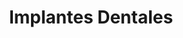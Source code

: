 ---
templateKey: specialties-page
language: es
title: Implantes Dentales
redirects: /en/specialties/dental-implants/

# Hero Section
hero:
  display: true
  type: default
  image: /img/hero-dental-implants.png
  parallax: false
  title: >
    <span class="bebas" style="font-family:Bebas Neue Bold;color:white;font-weight:lighter">Implantes Dentales</span>
  indicator: false
  halfSize: true

# Heading Section
specialtiesHeading:
  display: true
  img: /img/icon-dental-implants.jpg
  content: La utilización de Implantes Oseointegrados en la Rehabilitación Oral de los pacientes parcial o totalmente edéntulos ha sido plenamente consolidada como una alternativa confiable y altamente predecible a largo plazo.

# Aside section
paragraphSection:
  body: >
    <p>Indudablemente, uno de los progresos más espectaculares de la Odontología moderna es el desarrollo de los implantes dentales. Estos, <strong>son pequeños dispositivos de titanio en forma de cilindro y que por su alto grado de biocompatibilidad son capaces de oseointegrarse a las estructuras maxilares para sustituir “idealmente” los dientes perdidos  </strong>por caries, traumatismos y enfermedad periodontal, evitando así el uso de las antiguas prótesis removibles.</p><p>Con los IMPLANTES DE ÚLTIMA GENERACIÓN  <strong>el procedimiento quirúrgico de colocación es bastante simple, rápido e indoloro.  </strong>Sin embargo, debe ser siempre ejecutado por Especialistas en Cirugía Bucal o Maxilofacial, ya que la técnica a emplear es bastante sensible y requiere de amplios conocimientos quirúrgicos y anatómicos de los tejidos y estructuras bucales.</p><p><strong>Otro factor esencial en la Implantología avanzada es el aspecto restaurador. </strong> Si la prótesis que se coloca luego sobre el implante no está bien diseñada, las fuerzas nocivas generadas por la masticación conducirán irremediablemente a su fracaso. De aquí la importancia y necesidad del TRATAMIENTO MULTIDISCIPLINARIO en la rehabilitación bucal con implantes dentales oseointegrados.  <strong>En nuestra clínica la segunda fase del tratamiento o fase protésica está siempre a cargo del Odontólogo Especialista en Prostodoncia, </strong> ya que nadie mejor que él es capaz de manejar los complicados principios y fundamentos de fisiología de la oclusión, es decir, de la manera como debe relacionarse ese implante y esa prótesis con el resto de los dientes cuando el paciente entra en función para comer y masticar.</p><p>Finalmente, y en pro del éxito a largo plazo del tratamiento, es también imperativo destacar la importancia del <strong> cumplimiento de un buen protocolo consensuado de mantenimiento periodontal, </strong> que a intervalos de 12 meses, nos permita conservar las encías sanas y los elementos protésicos en perfecto estado estético y estructural. </p>  
    
  image: /img/aside-dental-implants.jpg

# Quote Section
quote:
  title: ''
  body: >
    Es verdaderamente gratificante percibir día a día como los implantes dentales mejoran la calidad de vida y la salud de las personas. El hecho de poder comer y masticar con comodidad, hablar con normalidad y sonreír sin temor, son beneficios de invalorable repercusión.
  author: Dr. Castor José Garabán Povea
  footer:
    position: Cirujano bucal
    clinic: DENTAL VIP, Especialidades Odontológicas s.c.

# Parallax Section
plainParallax:
  image: /img/parallax-dental-implants.jpg

# Faq Section
faq:
  title:  Preguntas Frecuentes
  blocks:
    - questions:

      - question: ¿Qué es la oseointegración?
        answer: >
          <p>Se define como el proceso biológico mediante el cual se logra una anquilosis funcional entre un implante y su hueso receptor. Los implantes son de titanio, metal biocompatible y osteoinductor, capaz de estimular la diferenciación de osteoblastos e iniciar el proceso de cicatrización y regeneración ósea (osteogénesis) a su alrededor. Este fenómeno es el que permite que un implante se fije con firmeza al hueso, permanezca estable a lo largo del tiempo y pueda ser utilizado con seguridad como base o pilar de prótesis dental.</p>
      - question: ¿Cuándo están indicados los implantes dentales oseointegrados?
        answer: >
          <p>Cuando sea necesario reponer uno, varios o incluso todos los dientes de la boca. Los implantes unitarios evitan la necesidad de tener que tallar, desgastar y comprometer los dientes contiguos al que se ha perdido para confeccionar un puente fijo tradicional. Colocamos un implante, una corona y listo, de esta manera se logra una rehabilitación mucho más biológica y conservadora. Cuando faltan varios o todos los dientes, se colocan implantes múltiples y luego sobre ellos se cementan o atornillan coronas individuales o prótesis fijas exclusivamente implantosoportadas.</p>
      - question: ¿Existen contraindicaciones al tratamiento con implantes?
        answer: >
          <p>Por norma general son las mismas que impiden ejecutar otros procedimientos quirúrgicos como trastornos de coagulación sanguínea, historia reciente de infarto agudo al miocardio o accidente cerebrovascular, inmunosupresión severa, tumoraciones malignas en tratamiento con químio o radioterapia, artritis reumatoide severa, diabetes mellitus no controlada y enfermedades óseas como osteoporosis y osteomalacia. También, es importante valorar otros factores adicionales como la ingesta de bifosfonatos en mujeres, presencia de infección periodontal aguda y hábitos tabáquicos severos.</p>
      - question: ¿De modo que están contraindicados en fumadores?
        answer: >
          <p>El cigarrillo no constituye una contraindicación absoluta para la rehabilitación con implantes, sin embargo, está comprobado científicamente que el hábito de fumar provoca una vasoconstricción vascular periférica que altera significativamente el proceso de cicatrización y regeneración ósea. De tal forma que en estos pacientes las posibilidades de éxito se ven reducidas de un 98 a un 65% de los casos aproximadamente.</p>
      - question: ¿Cómo se colocan?
        answer: >
          <p>A través de una pequeña cirugía, muy poco invasiva, se crea una perforación o lecho quirúrgico en el espesor del hueso alveolar. Seguidamente, se introduce el implante enroscándolo a presión de modo que su superficie quede en íntimo contacto con el tejido óseo subyacente. Haciendo analogía simple podemos decir que la fase quirúrgica es bastante parecida a la forma de colocar un ramplug en una pared. En algunos casos ni siquiera es necesario tomar puntos de sutura.</p>
      - question: ¿Es muy doloroso este procedimiento?
        answer: >
          <p>En lo absoluto, siempre y cuando se efectúe bajo una adecuada técnica de anestesia local. Nuestro Cirujano bucal maneja excelentes protocolos quirúrgicos y potentes anestésicos que hacen el procedimiento simple, rápido e indoloro. El postoperatorio suele ser muy similar al de una extracción dental.</p>
      - question: ¿Algún requisito previo a la intervención?
        answer: >
          <p>Casi los mismos que para cualquier otro acto de cirugía oral. Buen estado de salud general, un perfil preoperatorio que evalúe la capacidad de coagulación y cicatrización tisular y premedicación profiláctica con antibióticos de amplio espectro, generalmente amoxicilina con ácido clavulánico o cefalosporinas en pacientes alérgicos.</p>
      - question: ¿Podrían ser necesarias otras cirugías especiales?
        answer: >
          <p>Lamentablemente en algunos casos la cantidad, calidad y densidad del hueso receptor pueden ser deficientes y suele ser entonces necesario colocar injertos óseos autógenos o sintéticos para mejorar el entorno local y evitar un posible fracaso. Otra maniobra relativamente común es la elevación del seno maxilar o SINUS LIFT, ya que muchas veces su descenso o neumatización limita la colocación de implantes en el sector posterior del maxilar superior.</p>
      - question: ¿Son iguales todos los implantes?
        answer: >
          <p>No, varían considerablemente en diámetro, longitud, conicidad, tipo de conexión y tratamiento de superficie. Los estudios radiográficos previos, las tomografías volumétricas de haz cónico (Cone Beam) y la experiencia clínica del Cirujano son factores claves para su elección. De igual forma, es importante utilizar marcas comerciales reconocidas y respaldadas por estudios de investigación a largo plazo que garanticen su desempeño y longevidad funcional. En nuestra clínica, y según su nivel de calidad, ponemos a su disposición implantes de gama media, media-alta y gama alta.</p>
      - question: ¿Qué son los implantes inmediatos?
        answer: >
          <p>Son aquellos que se colocan en el mismo momento de la extracción dental para evitar la reabsorción del reborde alveolar y favorecer los resultados estéticos de la restauración final. Una ventaja adicional es que acortan considerablemente el tiempo total de tratamiento, al no ser necesario esperar los 4 o 5 meses que conlleva el proceso de cicatrización y neoformación ósea del alvéolo después de la extracción.</p>
    - questions:

      - question: ¿Son muy caros los implantes dentales?
        answer: >
          <p>Caro es algo que implica dar un valor sobreestimado a algo que no lo tiene. Aunque por su naturaleza (titanio puro) los implantes son más costosos que otras alternativas odontológicas, el hecho de poder comer y sonreír prácticamente igual que con los dientes naturales les hace merecedores del más alto valor dentro de cualquier relación costo-beneficio.</p>
      - question: ¿Qué es un sistema All-on-Four?
        answer: >
          <p>Es una técnica que permite la rehabilitación total fija con implantes en el maxilar superior o inferior del paciente totalmente edéntulo. Se fundamenta en la colocación estratégica de solo cuatro implantes, hecho que disminuye considerablemente los costos finales del tratamiento.</p>
      - question: ¿Qué tan estéticos lucen los implantes?
        answer: >
          <p>Los implantes no son visibles, quedan incrustados en el interior del hueso, de modo que la responsabilidad estética recae en la prótesis definitiva. Esta debe ser confeccionada para satisfacer todos los requerimientos funcionales pertinentes, y además, para proveer al paciente de dientes que luzcan verdaderamente naturales, de un color, forma y tamaño que proyecte armonía y proporcionalidad, caracterizados individualmente y con capacidad de reflejar y traslucir la luz. Todos estos son factores claves para el éxito estético del tratamiento.</p>
      - question: ¿En qué consiste la fase protésica?
        answer: >
          <p>Es la segunda fase de una rehabilitación con implantes dentales. Debe estar siempre a cargo del Especialista en Prostodoncia, quien diseñará, confeccionará e instalará la prótesis implantosoportada definitiva, respetando siempre a cabalidad todos los principios biomecánicos de oclusión y estética dental. Coronas individuales, puentes fijos, rehabilitaciones completas, prótesis híbridas y sobredentaduras son las alternativas conocidas.</p>
      - question: ¿Todas las prótesis sobre implantes son fijas?
        answer: >
          <p>Aunque es posible confeccionar sobredentaduras removibles, consideramos que el esfuerzo e inversión que implica este tipo de procedimiento merece una prótesis fija que verdaderamente mejore la calidad de vida de la persona. En nuestra clínica, siempre y cuando sea posible, intentamos que todas sean fijas, a excepción de las provisionales utilizadas durante el período de oseointegración.</p>
      - question: ¿Se puede colocar la corona o prótesis fija inmediatamente, es decir, el mismo día de la cirugía?
        answer: >
          <p>Sí se puede con los llamados implantes de carga inmediata, sin embargo, para esto se deben reunir una serie de condiciones ideales algunas veces difíciles de encontrar. El protocolo tradicional y todavía más común es el de carga diferida, que contempla un lapso de entre 3 y 4 meses de espera entre las fases quirúrgica y protésica para permitir la completa maduración del tejido óseo periimplantar (oseointegración). Durante ese período generalmente se confecciona una prótesis provisional removible que solvente temporalmente el problema estético.</p>
      - question: ¿Es un tratamiento definitivo, para toda la vida?
        answer: >
          <p>Sería irresponsable ofrecer una estimación general para todos los casos, sin embargo, hay pacientes que llevan prótesis sobre implantes desde hace más de 30 años. Obviamente todo depende del estado de salud general, planificación previa del caso, técnica quirúrgica de implantación, calidad del dispositivo, asepsia en el procedimiento, correcta distribución de cargas masticatorias, higiene oral, hábitos del paciente y, muy importante; asistencia a las revisiones periódicas posteriores para descartar o tratar a tiempo procesos infecciosos incipientes, desajustes o fallas de los componentes protésicos.</p>
      - question: ¿Existe la posibilidad de rechazo a un implante dental?
        answer: >
          <p>No hay en la literatura ningún caso descrito de alergia o toxicidad al titanio, por lo que no puede existir un rechazo propiamente dicho. Puede ocurrir que un implante no se oseointegre adecuadamente por un proceso infeccioso o trauma localizado (generalmente por una prótesis prematura o mal elaborada) y sea necesario sustituirlo por otro para solventar el problema. El porcentaje de éxito en la actualidad, con implantes de gama alta, es superior al 98% de los casos.</p>
      - question: ¿Qué es la periimplantitis?
        answer: >
          <p>Los implantes y los dientes naturales son tan parecidos que son susceptibles a las mismas enfermedades periodontales. Al igual que existe la periodontitis, existe la periimplantitis, ambas enfermedades bacterianas e inflamatorias que destruyen el hueso alveolar, causan movilidad de dientes e implantes, y en casos extremos; pérdida de los mismos.</p>
      - question: ¿Cómo hacer entonces para prevenirla?
        answer: >
          <p>Lo primero es cerciorarse de la preparación y capacidad de los profesionales que llevarán a cabo su tratamiento. Para esto Usted no necesita un odontólogo, usted necesita un EQUIPO DE TRABAJO conformado por un Cirujano, un Prostodoncista y un Periodoncista que dominen y tengan experiencia en la materia. Luego, es indispensable su colaboración. La higiene oral es el pilar fundamental de todo procedimiento restaurador en Odontología, y los implantes no son la excepción. Si Usted logra mantener siempre sus implantes y encías libres de placa dental y restos alimenticios, acude con regularidad a las citas periódicas de control y se conserva en buen estado de salud general, es muy probable que logre disfrutar para toda la vida los beneficios de esta innovadora alternativa odontológica.</p>

# Clinic Cases
clinicCases:
  title: Implantes Dentales - Casos Clínicos
  items:
    - image: /img/clinic-cases-dental-implants-es-01-thumb.jpg
      title: > 
        <h6>9 Implantes y Prótesis Parcial Híbrida Superior </h6>
    - image: /img/clinic-cases-dental-implants-es-02-thumb.jpg
      title: >
        <h6>Rehabilitación Oral Completa </h6>
    - image: /img/clinic-cases-dental-implants-es-03-thumb.jpg
      title: >
        <h6>Prótesis Parcial Fija Implantosoportada</h6>
    - image: /img/clinic-cases-dental-implants-es-04-thumb.jpg
      title: >
        <h6>Reposición de Incisivos Inferiores</h6>
    - image: /img/clinic-cases-dental-implants-es-05-thumb.jpg
      title: >
        <h6>All-On-Four </h6>
    - image: /img/clinic-cases-dental-implants-es-06-thumb.jpg
      title: >
        <h6>Implantes en Correspondencia con 1.2 y 2.2</h6>
    - image: /img/clinic-cases-dental-implants-es-07-thumb.jpg
      title: >
        <h6>2 Implantes y Puente Fijo Inferior</h6>
    - image: /img/clinic-cases-dental-implants-es-08-thumb.jpg
      title: >
        <h6>Healing Caps y 6 Coronas Metal-Porcelana</h6>
    - image: /img/clinic-cases-dental-implants-es-09-thumb.jpg
      title: >
        <h6>Sobredentadura Removible</h6>
    - image: /img/clinic-cases-dental-implants-es-10-thumb.jpg
      title: >
        <h6>Implantación en Correspondencia con el 2.1 </h6>
    - image: /img/clinic-cases-dental-implants-es-11-thumb.jpg 
      title: >
        <h6>Tornillo de Cicatrización y Corona Anterior</h6>
    - image: /img/clinic-cases-dental-implants-es-12-thumb.jpg
      title: >
        <h6>Antes y Después con Implantes y Coronas Cerámicas</h6>
    - image: /img/clinic-cases-dental-implants-es-13-thumb.jpg
      title: >
        <h6>Implante Unitario en Región de Bicúspides</h6>
    - image: /img/clinic-cases-dental-implants-es-14-thumb.jpg
      title: >
        <h6>Abutments o Pilares Protésicos</h6>
    - image: /img/clinic-cases-dental-implants-es-15-thumb.jpg
      title: >
        <h6>Prótesis Total Híbrida Metal-Acrílico</h6>
    - image: /img/clinic-cases-dental-implants-es-16-thumb.jpg
      title: >
        <h6>Híbrida Superior Sobre 8 Implantes </h6>
    - image: /img/clinic-cases-dental-implants-es-17-thumb.jpg
      title: >
        <h6>Sinus Lift</h6>
    - image: /img/clinic-cases-dental-implants-es-18-thumb.jpg
      title: >
        <h6>Prótesis Fija Convencional e Implante Unitario</h6>
    - image: /img/clinic-cases-dental-implants-es-19-thumb.jpg
      title: >
        <h6>Prótesis Fija Superior Implantosoportada</h6>
    - image: /img/clinic-cases-dental-implants-es-20-thumb.jpg
      title: >
        <h6>Rehabilitación Bimaxilar con Implantes Dentales</h6>
    - image: /img/clinic-cases-dental-implants-es-21-thumb.jpg
      title: >
        <h6>Implante en Zona de Alto Compromiso Estético</h6>
  lightbox:
    placeholder: GIRE EL DISPOSITIVO PARA AMPLIAR LAS IMAGENES
    type: ''
    images: 
      - image: /img/clinic-cases-dental-implants-es-01.jpg
      - image: /img/clinic-cases-dental-implants-es-02.jpg
      - image: /img/clinic-cases-dental-implants-es-03.jpg
      - image: /img/clinic-cases-dental-implants-es-04.jpg
      - image: /img/clinic-cases-dental-implants-es-05.jpg
      - image: /img/clinic-cases-dental-implants-es-06.jpg
      - image: /img/clinic-cases-dental-implants-es-07.jpg
      - image: /img/clinic-cases-dental-implants-es-08.jpg
      - image: /img/clinic-cases-dental-implants-es-09.jpg
      - image: /img/clinic-cases-dental-implants-es-10.jpg
      - image: /img/clinic-cases-dental-implants-es-11.jpg
      - image: /img/clinic-cases-dental-implants-es-12.jpg
      - image: /img/clinic-cases-dental-implants-es-13.jpg
      - image: /img/clinic-cases-dental-implants-es-14.jpg
      - image: /img/clinic-cases-dental-implants-es-15.jpg
      - image: /img/clinic-cases-dental-implants-es-16.jpg
      - image: /img/clinic-cases-dental-implants-es-17.jpg
      - image: /img/clinic-cases-dental-implants-es-18.jpg
      - image: /img/clinic-cases-dental-implants-es-19.jpg
      - image: /img/clinic-cases-dental-implants-es-20.jpg
      - image: /img/clinic-cases-dental-implants-es-21.jpg
# Responsive Aside Paragraphs
asides:
  display: true 
  sections:
    - align: right
      title: >
        <h3 style="color:#333;font-family:'Bebas Neue Bold'">¡CON TODAS LAS VENTAJAS DEL HEXÁGONO INTERNO!</h3>
      content: >
        <p style="font-weight:400">La configuración estructural que provee el sistema de conexión más estable y eficiente del momento, que cuenta con la mayor tasa de compatibilidad comercial y que promueve la apariencia más estética y natural del supra elemento protésico final.</p>
      image: /img/sections-hexagon-dental-implants.jpg
      footer:
        display: true
        image:
          src: /img/sections-icons-hexagon-dental-implants.jpg
          display: true
        button:
          text: ''
          to: ''
          display: false
    - align: left
      title: >
        <h3 style="color:#333;font-family:'Bebas Neue Bold'">Diagnóstico y Planificación 3D</h3>
      content: >
        <p style="font-weight:400">La aparición y desarrollo de técnicas avanzadas de visualización volumétrica ha supuesto para la comunidad dental la posibilidad de acceder a la reconstrucción 3D para determinar con seguridad la posición exacta en la que debe ser implantado cada dispositivo.</p>
      image: /img/sections-dental-implants-3d-diagnosis.jpg
      footer:
        display: true
        image:
          src: /img/sections-icons-hexagon-dental-implants.jpg
          display: false  
        button:
          text: Más Información 
          to: '/especialidades/implantes-dentales/diagnostico-y-planificacion-3d/'
          display: true
    - align: right
      title: >
        <h3 style="color:#333;font-family:'Bebas Neue Bold'">Prótesis Sobre Implantes</h3>
      content: >
        <p style="font-weight:400">Transcurrido el período de oseointegración, se destapan los implantes y se confecciona la prótesis definitiva previamente contemplada. Según el caso, podrá ser total o parcial, fija o removible y de metal-porcelana, metal-acrílico, totalcerámica o resina poliacrílica termopolimerizable.</p>
      image: /img/sections-dental-implants-implant-supported-restorations.jpg 
      footer:
        display: true
        image:
          src: /img/sections-dental-implants-implant-supported-restorations.jpg 
          display: false
        button:
          text: Más Información 
          to: '/especialidades/implantes-dentales/protesis-sobre-implantes/'
          display: true
  
# Testimonial Section
lightQuote:
  color: '#ededed'
  display: true
  img:
    ld: /img/quotes-dental-implants.jpg
    pt: /img/quotes-dental-implants-portrait.jpg
  content: AHORA QUE LLEVO IMPLANTES NO PUEDO ENTENDER CÓMO ESTUVE TANTO TIEMPO USANDO DENTADURAS REMOVIBLES. POR UN MIEDO TONTO A UNA PEQUEÑA CIRUGÍA PASÉ AÑOS OCULTANDO MI SONRISA, TAPÁNDOME LA BOCA CON LA MANO PARA QUE NO ME VIERAN EL PLÁSTICO Y LOS GANCHOS DE LOS PUENTES. "

# Contact Form
form:
  title: ¡Consúltenos Ahora Mismo!
  img: /img/parallax-form-specialties.png

# Procedures Section
procedures:
  display: true
  title: ¡Dele a su Salud el Valor que se Merece!
  procedures:
    - title: Instalaciones
      to: /la-clinica/instalaciones/
      img: /img/procedures-facilities.jpg
    - title: Tecnología
      to: /la-clinica/tecnologia/
      img: /img/procedures-technology.jpg
    - title: Profesionales
      to:  /profesionales/
      img: /img/procedures-professionals.png
---